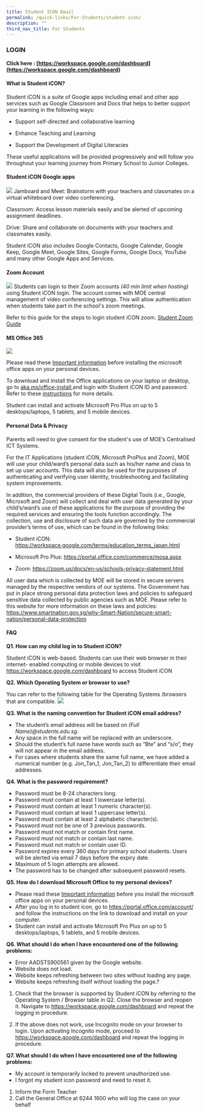 ```yaml
---
title: Student ICON Email
permalink: /quick-links/For-Students/student-icon/
description: ""
third_nav_title: For Students
---
```

### LOGIN

**Click here : [https://workspace.google.com/dashboard](https://workspace.google.com/dashboard)**

#### What is Student iCON?

Student iCON is a suite of Google apps including email and other app services such as Google Classroom and Docs that helps to better support your learning in the following ways:

* Support self-directed and collaborative learning
* Enhance Teaching and Learning

* Support the Development of Digital Literacies

These useful applications will be provided progressively and will follow you throughout your learning journey from Primary School to Junior Colleges.

#### Student iCON Google apps

![](/images/Student%20Portals/Student%20Icon/google-apps.png)
Jamboard and Meet: Brainstorm with your teachers and  classmates on a virtual whiteboard over video conferencing.

Classroom: Access lesson materials easily and be alerted of upcoming assignment deadlines.

Drive: Share and collaborate on documents with your teachers and classmates easily.

Student iCON also includes Google Contacts, Google Calendar, Google Keep, Google Meet, Google Sites, Google Forms, Google Docs, YouTube and many other Google Apps and Services.


#### Zoom Account

![](/images/Student%20Portals/Student%20Icon/zoom2.png)
Students can login to their Zoom accounts *(40 min limit when hosting)* using Student iCON login. The account comes with MOE central management of video conferencing settings. This will allow authentication when students take part in the school's zoom meetings.

Refer to this guide for the steps to login student iCON zoom. [Student Zoom Guide](/files/PDF/zoom-guide.pdf)


#### MS Office 365

![](/images/Student%20Portals/Student%20Icon/ms-office.png)

Please read these [Important information](/files/PDF/office365info.pdf) before installing the microsoft office apps on your personal devices.

To download and install the Office applications on your laptop or desktop, go to [aka.ms/office-install ](http://www.google.com/url?q=http%3A%2F%2Faka.ms%2Foffice-install&amp;sa=D&amp;sntz=1&amp;usg=AOvVaw2GWyQg7WPqfmpWiaJI4vPG) and login with Student iCON ID and password. Refer to these [instructions](https://www.google.com/url?q=https%3A%2F%2Fsupport.microsoft.com%2Fen-us%2Foffice%2Fdownload-and-install-or-reinstall-microsoft-365-or-office-2019-on-a-pc-or-mac-4414eaaf-0478-48be-9c42-23adc4716658&amp;sa=D&amp;sntz=1&amp;usg=AOvVaw2scEj5ta5uBzWnrd3YxskQ) for more details.

Student can install and activate Microsoft Pro Plus on up to 5 desktops/laptops, 5 tablets, and 5 mobile devices.

#### Personal Data &amp; Privacy 

Parents will need to give consent for the student's use of MOE’s Centralised ICT Systems.

For the IT Applications (student iCON, Microsoft ProPlus and Zoom), MOE will use your child/ward’s personal data such as his/her name and class to set up user accounts. This data will also be used for the purposes of authenticating and verifying user identity, troubleshooting and facilitating system improvements.

In addition, the commercial providers of these Digital Tools (i.e., Google, Microsoft and Zoom) will collect and deal with user data generated by your child’s/ward’s use of these applications for the purpose of providing the required services and ensuring the tools function accordingly. The collection, use and disclosure of such data are governed by the commercial provider’s terms of use, which can be found in the following links:

* Student iCON: https://workspace.google.com/terms/education_terms_japan.html

* Microsoft Pro Plus: https://portal.office.com/commerce/mosa.aspx 

* Zoom: https://zoom.us/docs/en-us/schools-privacy-statement.html

All user data which is collected by MOE will be stored in secure servers managed by the respective vendors of our systems. The Government has put in place strong personal data protection laws and policies to safeguard sensitive data collected by public agencies such as MOE. Please refer to this website for more information on these laws and policies: https://www.smartnation.gov.sg/why-Smart-Nation/secure-smart-nation/personal-data-protection

#### FAQ 

**Q1.	How can my child log in to Student iCON?**

Student iCON is web-based. Students can use their web browser in their internet- enabled computing or mobile devices to visit https://workspace.google.com/dashboard to access Student iCON

**Q2.	Which Operating System or browser to use?**

You can refer to the following table for the Operating Systems /browsers that are compatible.
![](/images/Student%20Portals/Student%20Icon/sys-req.png)

**Q3.	What is the naming convention for Student iCON email address?**

* The student’s email address will be based on *(Full Name)@students.edu.sg*.
* Any space in the full name will be replaced with an underscore.
* Should the student’s full name have words such as “Bte” and “s/o”, they will not appear in the email address.
* For cases where students share the same full name, we have added a numerical number (e.g. Jon_Tan_1, Jon_Tan_2) to differentiate their email addresses.
	
**Q4.	What is the password requirement?**

* Password must be 8-24 characters long.
* Password must contain at least 1 lowercase letter(s). 
* Password must contain at least 1 numeric character(s). 
* Password must contain at least 1 uppercase letter(s). 
* Password must contain at least 2 alphabetic character(s). 
* Password must not be one of 3 previous passwords. 
* Password must not match or contain first name. 
* Password must not match or contain last name. 
* Password must not match or contain user ID.
* Password expires every 360 days for primary school students. Users will be alerted via email 7 days before the expiry date.
* Maximum of 5 login attempts are allowed.
* The password has to be changed after subsequent password resets.

**Q5.	How do I download Microsoft Office to my personal devices?**

* Please read these [Important information](/files/PDF/office365info.pdf) before you install the microsoft office apps on your personal devices.
* After you log in to student icon, go to https://portal.office.com/account/ and follow the instructions on the link to download and install on your computer.
* Student can install and activate Microsoft Pro Plus on up to 5 desktops/laptops, 5 tablets, and 5 mobile devices.

**Q6.	What should I do when I have encountered one of the following problems:**

* Error AADSTS900561 given by the Google website.
* Website does not load.
* Website keeps refreshing between two sites without loading any page.
* Website keeps refreshing itself without loading the page.?

1. Check that the browser is supported by Student iCON by referring to the Operating System / Browser table in Q2. Close the browser and reopen it. Navigate to https://workspace.google.com/dashboard and repeat the logging in procedure.

2. If the above does not work, use Incognito mode on your browser to login. Upon activating Incognito mode, proceed to https://workspace.google.com/dashboard and repeat the logging in procedure.

**Q7.	What should I do when I have encountered one of the following problems:**

* My account is temporarily locked to prevent unauthorized use. 
* I forgot my student icon password and need to reset it.

1. Inform the Form Teacher
2. Call the General Office at 6244 1600 who will log the case on your behalf
